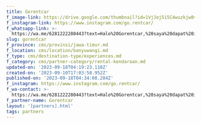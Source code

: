 ```yaml
---
title: Gorentcar
f_image-link: https://drive.google.com/thumbnail?id=1VjJoj5i5C4wuzkjw8vTEOBv75zjURp0o
f_instagram-link: https://www.instagram.com/go.rentcar/
f_whatsapp-link: >-
  https://wa.me/6281222280443?text=Halo%20Gorentcar,%20saya%20dapat%20info%20dari%20@loocale.id%20dan%20punya%20pertanyaan
slug: gorentcar
f_province: cms/provinsi/jawa-timur.md
f_location: cms/location/banyuwangi.md
f_type: cms/destination-type/experiences.md
f_category: cms/partner-category/rental-kendaraan.md
updated-on: '2023-09-18T04:19:23.110Z'
created-on: '2023-09-10T17:03:58.952Z'
published-on: '2023-09-18T04:34:08.284Z'
f_instagram: https://www.instagram.com/go.rentcar/
f_wa-contact: >-
  https://wa.me/6281222280443?text=Halo%20Gorentcar,%20saya%20dapat%20info%20dari%20@loocale.id%20dan%20punya%20pertanyaan
f_partner-name: Gorentcar
layout: '[partners].html'
tags: partners
---
```



